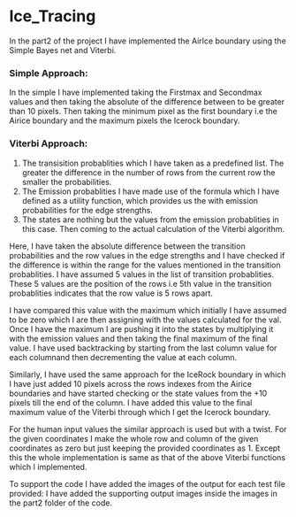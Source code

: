 # Ice_Tracing
In the part2 of the project I have implemented the AirIce boundary using the Simple Bayes net and Viterbi. 

### Simple Approach:
In the simple I have implemented taking the Firstmax and Secondmax values and then taking the absolute of the difference between to be greater than 10 pixels. Then taking the minimum pixel as the first boundary i.e the Airice boundary and the maximum pixels the Icerock boundary.

### Viterbi Approach:
1. The transisition probablities which I have taken as a predefined list. The greater the difference in the number of rows from the current row the smaller the probabilities.
2. The Emission probablities I have made use of the formula which I have defined as a utility function, which provides us the with emission probabilities for the edge strengths.
3. The states are nothing but the values from the emission probablities in this case.
Then coming to the actual calculation of the Viterbi algorithm.

Here, I have taken the absolute difference between the transition probabilities and the row values in the edge strengths and I have checked if the difference is within the range for the values mentioned in the transition probablities. 
I have assumed 5 values in the list of transition probablities. These 5 values are the position of the rows i.e 5th value in the transition probablities indicates that the row value is 5 rows apart.

I have compared this value with the maximum which initially I have assumed to be zero which I are then assigning with the values calculated for the val. 
Once I have the maximum I are pushing it into the states by multiplying it with the emission values and then  taking the final maximum of the final value. 
I have used backtracking by starting from the last column value for each columnand then decrementing the value at each column.

Similarly, I have used the same approach for the IceRock boundary in which I have just added 10 pixels across the rows indexes from the Airice boundaries and have started checking or the state values from the +10 pixels till the end of the column. 
I have added this value to the final maximum value of the Viterbi through which I get the Icerock boundary.

For the human input values the similar approach is used but with a twist. For the given coordinates I make the whole row and column of the given coordinates as zero but just keeping the provided coordinates as 1. 
Except this the whole implementation is same as that of the above Viterbi functions which I implemented.

To support the code I have added the images of the output for each test file provided:
I have added the supporting output images inside the images in the part2 folder of the code.
